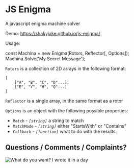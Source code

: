 # JS Enigma
A javascript enigma machine solver

Demo: https://shakyjake.github.io/js-enigma/

Usage:

const Machina = new Enigma(Rotors, Reflector[, Options]);
Machina.Solve('My Secret Message');

`Rotors` is a collection of 2D arrays in the following format:
```
[
	["A", "B", "C", "D"...],
	["E", "Y", "H", "Q"...]
]
```

`Reflector` is a single array, in the same format as a rotor

`Options` is an object with the following possible properties:
* `Match` - _`[string]`_ a string to match
* `MatchMode` - _`[string]`_ either "StartsWith" or "Contains"
* `Callback` - _`[function]`_ what to do with the results

## Questions / Comments / Complaints?
![What do you want? I wrote it in a day](https://media.giphy.com/media/kOMhv7Gwru25DWvBAd/giphy.gif)
